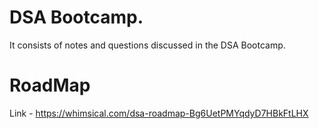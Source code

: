 # DSA Bootcamp.
It consists of notes and questions discussed in the DSA Bootcamp.

# RoadMap
Link - https://whimsical.com/dsa-roadmap-Bg6UetPMYqdyD7HBkFtLHX
